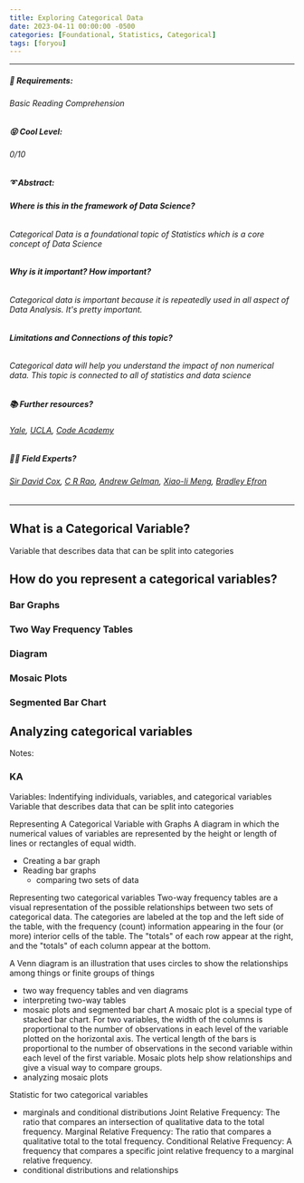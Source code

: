 ```yaml
---
title: Exploring Categorical Data
date: 2023-04-11 00:00:00 -0500
categories: [Foundational, Statistics, Categorical]
tags: [foryou]
---
```


----
##### 📑 **Requirements**:
###### Basic Reading Comprehension

##### 😝 **Cool Level**:
###### 0/10

##### ➰ **Abstract**:
###### **Where is this in the framework of Data Science?**
###### Categorical Data is a foundational topic of Statistics which is a core concept of Data Science
###### **Why is it important? How important?**
###### Categorical data is important because it is repeatedly used in all aspect of Data Analysis. It's pretty important.
###### **Limitations and Connections of this topic?**
###### Categorical data will help you understand the impact of non numerical data. This topic is connected to all of statistics and data science
##### 📚 **Further resources?**
###### [Yale](http://www.stat.yale.edu/Courses/1997-98/101/catdat.htm), [UCLA](https://stats.oarc.ucla.edu/other/mult-pkg/whatstat/what-is-the-difference-between-categorical-ordinal-and-interval-variables/), [Code Academy](https://www.codecademy.com/learn/dsaly-advanced-exploratory-data-analysis/modules/stats-summary-statistics-for-categorical-data/cheatsheet)
##### 👩‍⚕️ **Field Experts?**
###### [Sir David Cox](https://en.wikipedia.org/wiki/David_Cox_(statistician)), [C R Rao](https://en.wikipedia.org/wiki/C._R._Rao), [Andrew Gelman](https://en.wikipedia.org/wiki/Andrew_Gelman), [Xiao-li Meng](https://en.wikipedia.org/wiki/Xiao-Li_Meng), [Bradley Efron](https://en.wikipedia.org/wiki/Bradley_Efron)

----

## What is a Categorical Variable?
Variable that describes data that can be split into categories

## How do you represent a categorical variables?
### Bar Graphs
### Two Way Frequency Tables 
### Diagram
### Mosaic Plots
### Segmented Bar Chart

## Analyzing categorical variables
Notes:
### KA
Variables:
Indentifying individuals, variables, and categorical variables
Variable that describes data that can be split into categories

Representing A Categorical Variable with Graphs
A diagram in which the numerical values of variables are represented by the height or length of lines or rectangles of equal width.
- Creating a bar graph
- Reading bar graphs
    - comparing two sets of data

Representing two categorical variables
Two-way frequency tables are a visual representation of the possible relationships between two sets of categorical data. The categories are labeled at the top and the left side of the table, with the frequency (count) information appearing in the four (or more) interior cells of the table. The "totals" of each row appear at the right, and the "totals" of each column appear at the bottom.

A Venn diagram is an illustration that uses circles to show the relationships among things or finite groups of things

- two way frequency tables and ven diagrams
- interpreting two-way tables
- mosaic plots and segmented bar chart
A mosaic plot is a special type of stacked bar chart. For two variables, the width of the columns is proportional to the number of observations in each level of the variable plotted on the horizontal axis. The vertical length of the bars is proportional to the number of observations in the second variable within each level of the first variable.
Mosaic plots help show relationships and give a visual way to compare groups.
- analyzing mosaic plots

Statistic for two categorical variables
- marginals and conditional distributions 
Joint Relative Frequency: The ratio that compares an intersection of qualitative data to the total frequency.
Marginal Relative Frequency: The ratio that compares a qualitative total to the total frequency.
Conditional Relative Frequency: A frequency that compares a specific joint relative frequency to a marginal relative frequency.
- conditional distributions and relationships


